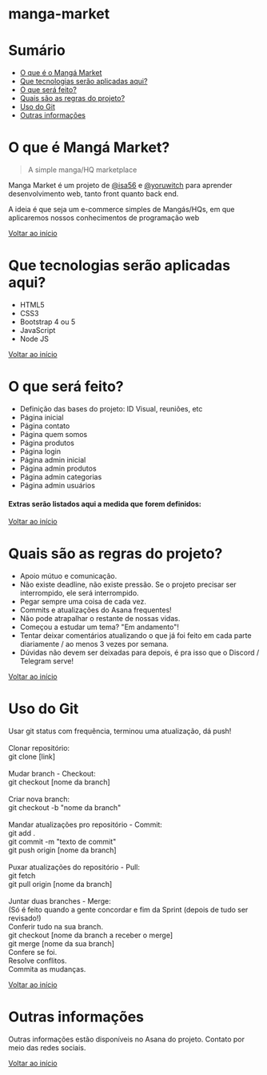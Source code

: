 # manga-market

<h1 id="o-que-e"><a class="anchor" name="o-que-e" href="#o-que-e"><span class="octicon octicon-link"></span></a>Sumário</h1>

<ul>
    <li><a href="#o-que-e">O que é o Mangá Market</a></li>
    <li><a href="#tecnologias">Que tecnologias serão aplicadas aqui?</a></li>
    <li><a href="#fazer">O que será feito?</a></li>
    <li><a href="#regras">Quais são as regras do projeto?</a></li>
    <li><a href="#uso-git">Uso do Git</a></li>
    <li><a href="#info">Outras informações</a></li>
</ul>

<hl>

<h1 id="o-que-e"><a class="anchor" name="o-que-e" href="#o-que-e"><span class="octicon octicon-link"></span></a>O que é Mangá Market?</h1>

<blockquote>A simple manga/HQ marketplace</blockquote>

<p>Manga Market é um projeto de <a href="https://github.com/isa56" target="_blank">@isa56</a> e <a href="https://github.com/yoruwitch" target="_blank">@yoruwitch</a> para aprender desenvolvimento web, tanto front quanto back end.</p>
<p>A ideia é que seja um e-commerce simples de Mangás/HQs, em que aplicaremos nossos conhecimentos de programação web</p>

<a href="#manga-market">Voltar ao início</a><br>

<hl>

<h1 id="tecnologias"><a class="anchor" name="tecnologias" href="#tecnologias"><span class="octicon octicon-link"></span></a>Que tecnologias serão aplicadas aqui?</h1>

<ul>
    <li>HTML5</li>
    <li>CSS3</li>
    <li>Bootstrap 4 ou 5</li>
    <li>JavaScript</li>
    <li>Node JS</li>
</ul>

<a href="#manga-market">Voltar ao início</a><br>

<hl>

<h1 id="fazer"><a class="anchor" name="fazer" href="#fazer"><span class="octicon octicon-link"></span></a>O que será feito?</h1>

<ul>
    <li>Definição das bases do projeto: ID Visual, reuniões, etc</li>
    <li>Página inicial</li>
    <li>Página contato</li>
    <li>Página quem somos</li>
    <li>Página produtos</li>
    <li>Página login</li>
    <li>Página admin inicial</li>
    <li>Página admin produtos</li>
    <li>Página admin categorias</li>
    <li>Página admin usuários</li>
</ul>

<h4>Extras serão listados aqui a medida que forem definidos:</h4>


<a href="#manga-market">Voltar ao início</a><br>

<hl>

<h1 id="regras"><a class="anchor" name="regras" href="#regras"><span class="octicon octicon-link"></span></a>Quais são as regras do projeto?</h1>

<ul>
    <li>Apoio mútuo e comunicação.</li>
    <li>Não existe deadline, não existe pressão. Se o projeto precisar ser interrompido, ele será interrompido.</li>
    <li>Pegar sempre uma coisa de cada vez.</li>
    <li>Commits e atualizações do Asana frequentes!</li>
    <li>Não pode atrapalhar o restante de nossas vidas.</li>
    <li>Começou a estudar um tema? "Em andamento"!</li>
    <li>Tentar deixar comentários atualizando o que já foi feito em cada parte diariamente / ao menos 3 vezes por semana.</li>
    <li>Dúvidas não devem ser deixadas para depois, é pra isso que o Discord / Telegram serve!</li>
</ul>

<a href="#manga-market">Voltar ao início</a><br>

<hl>

<h1 id="uso-git"><a class="anchor" name="uso-git" href="#uso-git"><span class="octicon octicon-link"></span></a>Uso do Git</h1>

<p>Usar git status com frequência, terminou uma atualização, dá push!
<br><br>
Clonar repositório:
<br>
git clone [link]
<br><br>
Mudar branch - Checkout:
<br>
git checkout [nome da branch]
<br><br>
Criar nova branch:
<br>
git checkout -b "nome da branch"
<br><br>
Mandar atualizações pro repositório - Commit:
<br>
git add .
<br>
git commit -m "texto de commit"
<br>
git push origin [nome da branch]
<br><br>
Puxar atualizações do repositório - Pull:
<br>
git fetch
<br>
git pull origin [nome da branch]
<br><br>
Juntar duas branches - Merge:
<br>
(Só é feito quando a gente concordar e fim da Sprint (depois de tudo ser revisado!)
<br>
Conferir tudo na sua branch.
<br>
git checkout [nome da branch a receber o merge]
<br>
git merge [nome da sua branch]
<br>
Confere se foi.
<br>
Resolve conflitos.
<br>
Commita as mudanças.</p>

<a href="#manga-market">Voltar ao início</a><br>

<hl>

<h1 id="info"><a class="anchor" name="info" href="#info"><span class="octicon octicon-link"></span></a>Outras informações</h1>

<p>Outras informações estão disponíveis no Asana do projeto. Contato por meio das redes sociais.</p>

<a href="#manga-market">Voltar ao início</a><br>

